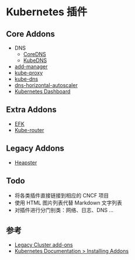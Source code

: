# Kubernetes 插件

## Core Addons

* DNS
  * [CoreDNS](...)
  * [KubeDNS](...)
* [add-manager](./addon-manager.md)
* [kube-proxy](./kube-proxy.md)
* [kube-dns](./kube-dns.md)
* [dns-horizontal-autoscaler](./dns-horizontal-autoscaler.md)
* [Kubernetes Dashboard](./kubernetes-dashboard.md)

## Extra Addons

* [EFK](./efk.md)
* [Kube-router](...)

## Legacy Addons

* [Heapster](heapster.md)

## Todo

* 将各类插件直接链接到相应的 CNCF 项目
* 使用 HTML 图片列表代替 Markdown 文字列表
* 对插件进行分门别类：网络、日志、DNS ...

## 参考

* [Legacy Cluster add-ons](https://github.com/kubernetes/kubernetes/tree/master/cluster/addons)
* [Kubernetes Documentation > Installing Addons](https://kubernetes.io/docs/concepts/cluster-administration/addons/)
